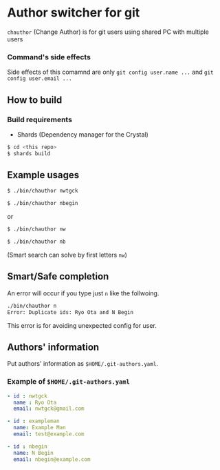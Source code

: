 # Author switcher for git

`chauthor` (Change Author) is for git users using shared PC with multiple users

### Command's side effects

Side effects of this comamnd are only `git config user.name ...` and `git config user.email ...`

## How to build

### Build requirements

* Shards (Dependency manager for the Crystal)


```bash
$ cd <this repo>
$ shards build
```


## Example usages

```bash
$ ./bin/chauthor nwtgck
```

```bash
$ ./bin/chauthor nbegin
```

or

```bash
$ ./bin/chauthor nw
```

```bash
$ ./bin/chauthor nb
```

(Smart search can solve by first letters `nw`)

## Smart/Safe completion

An error will occur if you type just `n` like the follwoing.

```bash
./bin/chauthor n
Error: Duplicate ids: Ryo Ota and N Begin
```
This error is for avoiding unexpected config for user.

## Authors' information

Put authors' information as `$HOME/.git-authors.yaml`.

### Example of `$HOME/.git-authors.yaml`

```yaml
- id : nwtgck
  name : Ryo Ota
  email: nwtgck@gmail.com

- id : exampleman
  name: Example Man
  email: test@example.com

- id : nbegin
  name: N Begin
  email: nbegin@example.com
```
